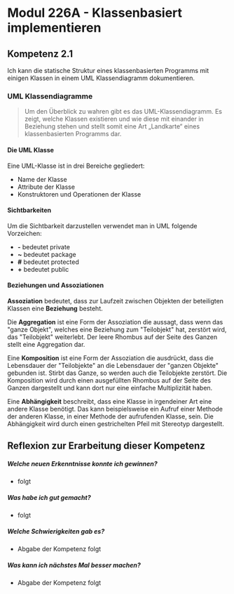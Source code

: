 # Modul 226A - Klassenbasiert implementieren
## Kompetenz 2.1
Ich kann die statische Struktur eines klassenbasierten Programms mit einigen Klassen in einem UML Klassendiagramm dokumentieren.

### UML Klassendiagramme
> Um den Überblick zu wahren gibt es das UML-Klassendiagramm. Es zeigt, welche Klassen existieren und wie diese mit einander in Beziehung stehen und stellt somit eine Art „Landkarte“ eines klassenbasierten Programms dar.

#### Die UML Klasse
Eine UML-Klasse ist in drei Bereiche gegliedert:
- Name der Klasse
- Attribute der Klasse
- Konstruktoren und Operationen der Klasse

#### Sichtbarkeiten
Um die Sichtbarkeit darzustellen verwendet man in UML folgende Vorzeichen:
- **\-** bedeutet private
- **~** bedeutet package
- **\#** bedeutet protected
- **\+** bedeutet public

#### Beziehungen und Assoziationen
**Assoziation** bedeutet, dass zur Laufzeit zwischen Objekten der beteiligten Klassen eine **Beziehung** besteht.

Die **Aggregation** ist eine Form der Assoziation die aussagt, dass wenn das "ganze Objekt", welches eine Beziehung zum "Teilobjekt" hat, zerstört wird, das "Teilobjekt" weiterlebt.
Der leere Rhombus auf der Seite des Ganzen stellt eine Aggregation dar.

Eine **Komposition** ist eine Form der Assoziation die ausdrückt, dass die Lebensdauer der "Teilobjekte" an die Lebensdauer der "ganzen Objekte" gebunden ist. Stirbt das Ganze, so werden auch die Teilobjekte zerstört.
Die Komposition wird durch einen ausgefüllten Rhombus auf der Seite des Ganzen dargestellt und kann dort nur eine einfache Multiplizität haben.

Eine **Abhängigkeit** beschreibt, dass eine Klasse in irgendeiner Art eine andere Klasse benötigt. Das kann beispielsweise ein Aufruf einer Methode der anderen Klasse, in einer Methode der aufrufenden Klasse, sein.
Die Abhängigkeit wird durch einen gestrichelten Pfeil mit Stereotyp dargestellt.

## Reflexion zur Erarbeitung dieser Kompetenz

##### Welche neuen Erkenntnisse konnte ich gewinnen?
- folgt

##### Was habe ich gut gemacht?
- folgt

##### Welche Schwierigkeiten gab es?
- Abgabe der Kompetenz folgt

##### Was kann ich nächstes Mal besser machen?
- Abgabe der Kompetenz folgt